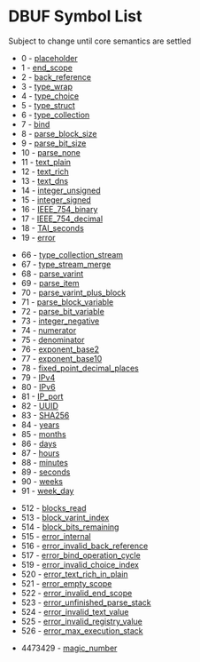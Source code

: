 # DBUF Symbol List

Subject to change until core semantics are settled

- 0 - [placeholder](./specs/placeholder.md)
- 1 - [end_scope](./specs/end_scope.md)
- 2 - [back_reference](./specs/back_reference.md)
- 3 - [type_wrap](./specs/type_wrap.md)
- 4 - [type_choice](./specs/type_choice.md)
- 5 - [type_struct](./specs/type_struct.md)
- 6 - [type_collection](./specs/type_collection.md)
- 7 - [bind](./specs/bind.md)
- 8 - [parse_block_size](./specs/parse_block_size.md)
- 9 - [parse_bit_size](./specs/parse_bit_size.md)
- 10 - [parse_none](./specs/parse_none.md)
- 11 - [text_plain](./specs/text_plain.md)
- 12 - [text_rich](./specs/text_rich.md)
- 13 - [text_dns](./specs/text_dns.md)
- 14 - [integer_unsigned](./specs/integer_unsigned.md)
- 15 - [integer_signed](./specs/integer_signed.md)
- 16 - [IEEE_754_binary](./specs/IEEE_754_binary.md)
- 17 - [IEEE_754_decimal](./specs/IEEE_754_decimal.md)
- 18 - [TAI_seconds](./specs/TAI_seconds.md)
- 19 - [error](./specs/error.md)

* 66 - [type_collection_stream](./specs/type_collection_stream.md)
* 67 - [type_stream_merge](./specs/type_stream_merge.md)
* 68 - [parse_varint](./specs/parse_varint.md)
* 69 - [parse_item](./specs/parse_item.md)
* 70 - [parse_varint_plus_block](./specs/parse_varint_plus_block.md)
* 71 - [parse_block_variable](./specs/parse_block_variable.md)
* 72 - [parse_bit_variable](./specs/parse_bit_variable.md)
* 73 - [integer_negative](./specs/integer_negative.md)
* 74 - [numerator](./specs/numerator.md)
* 75 - [denominator](./specs/denominator.md)
* 76 - [exponent_base2](./specs/exponent_base2.md)
* 77 - [exponent_base10](./specs/exponent_base10.md)
* 78 - [fixed_point_decimal_places](./specs/fixed_point_decimal_places.md)
* 79 - [IPv4](./specs/IPv4.md)
* 80 - [IPv6](./specs/IPv6.md)
* 81 - [IP_port](./specs/IP_port.md)
* 82 - [UUID](./specs/UUID.md)
* 83 - [SHA256](./specs/SHA256.md)
* 84 - [years](./specs/years.md)
* 85 - [months](./specs/months.md)
* 86 - [days](./specs/days.md)
* 87 - [hours](./specs/hours.md)
* 88 - [minutes](./specs/minutes.md)
* 89 - [seconds](./specs/seconds.md)
* 90 - [weeks](./specs/weeks.md)
* 91 - [week_day](./specs/week_day.md)

+ 512 - [blocks_read](./specs/blocks_read.md)
+ 513 - [block_varint_index](./specs/block_varint_index.md)
+ 514 - [block_bits_remaining](./specs/block_bits_remaining.md)
+ 515 - [error_internal](./specs/error_internal.md)
+ 516 - [error_invalid_back_reference](./specs/error_invalid_back_reference.md)
+ 517 - [error_bind_operation_cycle](./specs/error_bind_operation_cycle.md)
+ 519 - [error_invalid_choice_index](./specs/error_invalid_choice_index.md)
+ 520 - [error_text_rich_in_plain](./specs/error_text_rich_in_plain.md)
+ 521 - [error_empty_scope](./specs/error_empty_scope.md)
+ 522 - [error_invalid_end_scope](./specs/error_invalid_end_scope.md)
+ 523 - [error_unfinished_parse_stack](./specs/error_unfinished_parse_stack.md)
+ 524 - [error_invalid_text_value](./specs/error_invalid_text_value.md)
+ 525 - [error_invalid_registry_value](./specs/error_invalid_registry_value.md)
+ 526 - [error_max_execution_stack](./specs/error_max_execution_stack.md)

- 4473429 - [magic_number](./specs/magic_number.md)
